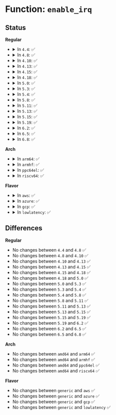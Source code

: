 # Function: <code>enable_irq</code>

## Status
<b>Regular</b>
<ul>
<li>
<details>
<summary>In <code>4.4</code>: ✅</summary>

```c
void enable_irq(unsigned int irq);
```

**Collision:** Unique Global

**Inline:** No

**Transformation:** False

**Instances:**

```
In kernel/irq/manage.c (ffffffff810dc390)
Location: kernel/irq/manage.c:546
Inline: False
Direct callers:
  - arch/x86/kernel/i8259.c:make_8259A_irq
  - arch/x86/kernel/hpet.c:hpet_resume
  - arch/x86/kernel/hpet.c:hpet_work
  - drivers/xen/events/events_base.c:rebind_evtchn_irq
  - drivers/tty/serial/8250/8250_port.c:serial8250_do_startup
  - drivers/base/power/wakeirq.c:dev_pm_enable_wake_irq
  - drivers/mfd/arizona-core.c:arizona_suspend_late
  - drivers/mfd/arizona-core.c:arizona_suspend_late
  - drivers/mfd/arizona-core.c:arizona_resume
  - drivers/mfd/arizona-core.c:arizona_resume
  - drivers/mfd/arizona-core.c:arizona_runtime_resume
  - drivers/mfd/da903x.c:da903x_irq_work
  - drivers/mfd/da9052-irq.c:da9052_enable_irq
  - drivers/mfd/max14577.c:max14577_resume
  - drivers/mfd/max77693.c:max77693_resume
  - drivers/mfd/max77843.c:max77843_resume
  - drivers/mfd/sec-core.c:sec_pmic_resume
  - drivers/mfd/intel_soc_pmic_core.c:intel_soc_pmic_resume
  - drivers/net/phy/phy.c:phy_stop_interrupts
  - drivers/net/phy/phy.c:phy_change
  - drivers/net/phy/phy.c:phy_change
```
**Symbols:**

```
ffffffff810dc390-ffffffff810dc427: enable_irq (STB_GLOBAL)
```
</details>
</li>
<li>
<details>
<summary>In <code>4.8</code>: ✅</summary>

```c
void enable_irq(unsigned int irq);
```

**Collision:** Unique Global

**Inline:** No

**Transformation:** False

**Instances:**

```
In kernel/irq/manage.c (ffffffff810e1aa0)
Location: kernel/irq/manage.c:560
Inline: False
Direct callers:
  - arch/x86/kernel/i8259.c:make_8259A_irq
  - arch/x86/kernel/hpet.c:hpet_work
  - arch/x86/kernel/hpet.c:hpet_resume
  - drivers/xen/events/events_base.c:rebind_evtchn_irq
  - drivers/tty/serial/8250/8250_port.c:serial8250_do_startup
  - drivers/base/power/wakeirq.c:dev_pm_enable_wake_irq
  - drivers/mfd/arizona-core.c:arizona_resume
  - drivers/mfd/arizona-core.c:arizona_resume
  - drivers/mfd/arizona-core.c:arizona_suspend_late
  - drivers/mfd/arizona-core.c:arizona_suspend_late
  - drivers/mfd/arizona-core.c:arizona_runtime_resume
  - drivers/mfd/da903x.c:da903x_irq_work
  - drivers/mfd/da9052-irq.c:da9052_enable_irq
  - drivers/mfd/max14577.c:max14577_resume
  - drivers/mfd/max77693.c:max77693_resume
  - drivers/mfd/max77843.c:max77843_resume
  - drivers/mfd/sec-core.c:sec_pmic_resume
  - drivers/mfd/intel_soc_pmic_core.c:intel_soc_pmic_resume
  - drivers/net/phy/phy.c:phy_change
  - drivers/net/phy/phy.c:phy_change
  - drivers/net/phy/phy.c:phy_stop_interrupts
```
**Symbols:**

```
ffffffff810e1aa0-ffffffff810e1b37: enable_irq (STB_GLOBAL)
```
</details>
</li>
<li>
<details>
<summary>In <code>4.10</code>: ✅</summary>

```c
void enable_irq(unsigned int irq);
```

**Collision:** Unique Global

**Inline:** No

**Transformation:** False

**Instances:**

```
In kernel/irq/manage.c (ffffffff810e83d0)
Location: kernel/irq/manage.c:560
Inline: False
Direct callers:
  - arch/x86/kernel/i8259.c:make_8259A_irq
  - arch/x86/kernel/hpet.c:hpet_work
  - arch/x86/kernel/hpet.c:hpet_msi_resume
  - drivers/xen/events/events_base.c:rebind_evtchn_irq
  - drivers/tty/serial/8250/8250_port.c:serial8250_do_startup
  - drivers/base/power/wakeirq.c:dev_pm_enable_wake_irq_check
  - drivers/base/power/wakeirq.c:dev_pm_enable_wake_irq
  - drivers/mfd/arizona-core.c:arizona_resume
  - drivers/mfd/arizona-core.c:arizona_resume
  - drivers/mfd/arizona-core.c:arizona_suspend_noirq
  - drivers/mfd/arizona-core.c:arizona_suspend_noirq
  - drivers/mfd/arizona-core.c:arizona_runtime_resume
  - drivers/mfd/da903x.c:da903x_irq_work
  - drivers/mfd/da9052-irq.c:da9052_enable_irq
  - drivers/mfd/max14577.c:max14577_resume
  - drivers/mfd/max77693.c:max77693_resume
  - drivers/mfd/max77843.c:max77843_resume
  - drivers/mfd/sec-core.c:sec_pmic_resume
  - drivers/mfd/intel_soc_pmic_core.c:intel_soc_pmic_resume
  - drivers/net/phy/phy.c:phy_change
  - drivers/net/phy/phy.c:phy_change
  - drivers/net/phy/phy.c:phy_stop_interrupts
  - drivers/input/touchscreen/elants_i2c.c:elants_i2c_resume
  - drivers/input/touchscreen/elants_i2c.c:write_update_fw
  - drivers/input/touchscreen/elants_i2c.c:write_update_fw
  - drivers/input/touchscreen/elants_i2c.c:elants_i2c_calibrate
```
**Symbols:**

```
ffffffff810e83d0-ffffffff810e8467: enable_irq (STB_GLOBAL)
```
</details>
</li>
<li>
<details>
<summary>In <code>4.13</code>: ✅</summary>

```c
void enable_irq(unsigned int irq);
```

**Collision:** Unique Global

**Inline:** No

**Transformation:** False

**Instances:**

```
In kernel/irq/manage.c (ffffffff810e7910)
Location: kernel/irq/manage.c:537
Inline: False
Direct callers:
  - arch/x86/kernel/i8259.c:make_8259A_irq
  - arch/x86/kernel/hpet.c:hpet_work
  - drivers/xen/events/events_base.c:rebind_evtchn_irq
  - drivers/tty/serial/8250/8250_port.c:serial8250_do_startup
  - drivers/base/power/wakeirq.c:dev_pm_arm_wake_irq
  - drivers/base/power/wakeirq.c:dev_pm_enable_wake_irq_check
  - drivers/base/power/wakeirq.c:dev_pm_enable_wake_irq
  - drivers/mfd/arizona-core.c:arizona_resume
  - drivers/mfd/arizona-core.c:arizona_resume
  - drivers/mfd/arizona-core.c:arizona_suspend_noirq
  - drivers/mfd/arizona-core.c:arizona_suspend_noirq
  - drivers/mfd/arizona-core.c:arizona_runtime_resume
  - drivers/mfd/da903x.c:da903x_irq_work
  - drivers/mfd/da9052-irq.c:da9052_enable_irq
  - drivers/mfd/max14577.c:max14577_resume
  - drivers/mfd/max77693.c:max77693_resume
  - drivers/mfd/max77843.c:max77843_resume
  - drivers/mfd/sec-core.c:sec_pmic_resume
  - drivers/mfd/intel_soc_pmic_core.c:intel_soc_pmic_resume
  - drivers/net/phy/phy.c:phy_change
  - drivers/net/phy/phy.c:phy_change
  - drivers/net/phy/phy.c:phy_stop_interrupts
  - drivers/input/touchscreen/elants_i2c.c:elants_i2c_resume
  - drivers/input/touchscreen/elants_i2c.c:write_update_fw
  - drivers/input/touchscreen/elants_i2c.c:write_update_fw
  - drivers/input/touchscreen/elants_i2c.c:elants_i2c_calibrate
```
**Symbols:**

```
ffffffff810e7910-ffffffff810e799d: enable_irq (STB_GLOBAL)
```
</details>
</li>
<li>
<details>
<summary>In <code>4.15</code>: ✅</summary>

```c
void enable_irq(unsigned int irq);
```

**Collision:** Unique Global

**Inline:** No

**Transformation:** False

**Instances:**

```
In kernel/irq/manage.c (ffffffff810efc90)
Location: kernel/irq/manage.c:565
Inline: False
Direct callers:
  - arch/x86/kernel/i8259.c:make_8259A_irq
  - arch/x86/kernel/hpet.c:hpet_work
  - drivers/xen/events/events_base.c:rebind_evtchn_irq
  - drivers/tty/serial/8250/8250_port.c:serial8250_do_startup
  - drivers/base/power/wakeirq.c:dev_pm_arm_wake_irq
  - drivers/base/power/wakeirq.c:dev_pm_enable_wake_irq_check
  - drivers/base/power/wakeirq.c:dev_pm_enable_wake_irq
  - drivers/mfd/arizona-core.c:arizona_resume
  - drivers/mfd/arizona-core.c:arizona_resume
  - drivers/mfd/arizona-core.c:arizona_suspend_noirq
  - drivers/mfd/arizona-core.c:arizona_suspend_noirq
  - drivers/mfd/arizona-core.c:arizona_runtime_resume
  - drivers/mfd/da903x.c:da903x_irq_work
  - drivers/mfd/da9052-irq.c:da9052_enable_irq
  - drivers/mfd/max14577.c:max14577_resume
  - drivers/mfd/max77693.c:max77693_resume
  - drivers/mfd/max77843.c:max77843_resume
  - drivers/mfd/sec-core.c:sec_pmic_resume
  - drivers/mfd/intel_soc_pmic_core.c:intel_soc_pmic_resume
  - drivers/mfd/intel_soc_pmic_chtwc.c:cht_wc_resume
  - drivers/input/touchscreen/elants_i2c.c:elants_i2c_resume
  - drivers/input/touchscreen/elants_i2c.c:write_update_fw
  - drivers/input/touchscreen/elants_i2c.c:write_update_fw
  - drivers/input/touchscreen/elants_i2c.c:elants_i2c_calibrate
```
**Symbols:**

```
ffffffff810efc90-ffffffff810efd1d: enable_irq (STB_GLOBAL)
```
</details>
</li>
<li>
<details>
<summary>In <code>4.18</code>: ✅</summary>

```c
void enable_irq(unsigned int irq);
```

**Collision:** Unique Global

**Inline:** No

**Transformation:** False

**Instances:**

```
In kernel/irq/manage.c (ffffffff810f80d0)
Location: kernel/irq/manage.c:598
Inline: False
Direct callers:
  - arch/x86/kernel/i8259.c:make_8259A_irq
  - arch/x86/kernel/hpet.c:hpet_work
  - drivers/xen/events/events_base.c:rebind_evtchn_irq
  - drivers/tty/serial/8250/8250_port.c:serial8250_do_startup
  - drivers/base/power/wakeirq.c:dev_pm_arm_wake_irq
  - drivers/base/power/wakeirq.c:dev_pm_enable_wake_irq_check
  - drivers/base/power/wakeirq.c:dev_pm_enable_wake_irq
  - drivers/mfd/arizona-core.c:arizona_resume
  - drivers/mfd/arizona-core.c:arizona_resume
  - drivers/mfd/arizona-core.c:arizona_suspend_noirq
  - drivers/mfd/arizona-core.c:arizona_suspend_noirq
  - drivers/mfd/arizona-core.c:arizona_runtime_resume
  - drivers/mfd/da903x.c:da903x_irq_work
  - drivers/mfd/da9052-irq.c:da9052_enable_irq
  - drivers/mfd/max14577.c:max14577_resume
  - drivers/mfd/max77693.c:max77693_resume
  - drivers/mfd/max77843.c:max77843_resume
  - drivers/mfd/sec-core.c:sec_pmic_resume
  - drivers/mfd/intel_soc_pmic_core.c:intel_soc_pmic_resume
  - drivers/mfd/intel_soc_pmic_chtwc.c:cht_wc_resume
  - drivers/input/touchscreen/elants_i2c.c:elants_i2c_resume
  - drivers/input/touchscreen/elants_i2c.c:write_update_fw
  - drivers/input/touchscreen/elants_i2c.c:write_update_fw
  - drivers/input/touchscreen/elants_i2c.c:elants_i2c_calibrate
```
**Symbols:**

```
ffffffff810f80d0-ffffffff810f815d: enable_irq (STB_GLOBAL)
```
</details>
</li>
<li>
<details>
<summary>In <code>5.0</code>: ✅</summary>

```c
void enable_irq(unsigned int irq);
```

**Collision:** Unique Global

**Inline:** No

**Transformation:** False

**Instances:**

```
In kernel/irq/manage.c (ffffffff81103870)
Location: kernel/irq/manage.c:601
Inline: False
Direct callers:
  - arch/x86/kernel/i8259.c:make_8259A_irq
  - arch/x86/kernel/hpet.c:hpet_work
  - drivers/pci/hotplug/pciehp_hpc.c:pciehp_ist
  - drivers/xen/events/events_base.c:rebind_evtchn_irq
  - drivers/tty/serial/8250/8250_port.c:serial8250_do_startup
  - drivers/base/power/wakeirq.c:dev_pm_arm_wake_irq
  - drivers/base/power/wakeirq.c:dev_pm_enable_wake_irq_check
  - drivers/base/power/wakeirq.c:dev_pm_enable_wake_irq
  - drivers/mfd/arizona-core.c:arizona_resume
  - drivers/mfd/arizona-core.c:arizona_resume
  - drivers/mfd/arizona-core.c:arizona_suspend_noirq
  - drivers/mfd/arizona-core.c:arizona_suspend_noirq
  - drivers/mfd/arizona-core.c:arizona_runtime_resume
  - drivers/mfd/da903x.c:da903x_irq_work
  - drivers/mfd/da9052-irq.c:da9052_enable_irq
  - drivers/mfd/max14577.c:max14577_resume
  - drivers/mfd/max77693.c:max77693_resume
  - drivers/mfd/max77843.c:max77843_resume
  - drivers/mfd/max8997.c:max8997_resume
  - drivers/mfd/tps6586x.c:tps6586x_i2c_resume
  - drivers/mfd/sec-core.c:sec_pmic_resume
  - drivers/mfd/intel_soc_pmic_core.c:intel_soc_pmic_resume
  - drivers/mfd/intel_soc_pmic_chtwc.c:cht_wc_resume
  - drivers/input/touchscreen/elants_i2c.c:elants_i2c_resume
  - drivers/input/touchscreen/elants_i2c.c:write_update_fw
  - drivers/input/touchscreen/elants_i2c.c:write_update_fw
  - drivers/input/touchscreen/elants_i2c.c:elants_i2c_calibrate
```
**Symbols:**

```
ffffffff81103870-ffffffff811038fd: enable_irq (STB_GLOBAL)
```
</details>
</li>
<li>
<details>
<summary>In <code>5.3</code>: ✅</summary>

```c
void enable_irq(unsigned int irq);
```

**Collision:** Unique Global

**Inline:** No

**Transformation:** False

**Instances:**

```
In kernel/irq/manage.c (ffffffff8110c2b0)
Location: kernel/irq/manage.c:645
Inline: False
Direct callers:
  - arch/x86/kernel/i8259.c:make_8259A_irq
  - arch/x86/kernel/hpet.c:hpet_cpuhp_online
  - kernel/irq/manage.c:enable_nmi
  - drivers/pci/hotplug/pciehp_hpc.c:pciehp_ist
  - drivers/xen/events/events_base.c:rebind_evtchn_irq
  - drivers/tty/serial/8250/8250_port.c:serial8250_do_startup
  - drivers/base/power/wakeirq.c:dev_pm_arm_wake_irq
  - drivers/base/power/wakeirq.c:dev_pm_enable_wake_irq_check
  - drivers/base/power/wakeirq.c:dev_pm_enable_wake_irq
  - drivers/mfd/arizona-core.c:arizona_resume
  - drivers/mfd/arizona-core.c:arizona_resume
  - drivers/mfd/arizona-core.c:arizona_suspend_noirq
  - drivers/mfd/arizona-core.c:arizona_suspend_noirq
  - drivers/mfd/arizona-core.c:arizona_runtime_resume
  - drivers/mfd/twl-core.c:twl_resume
  - drivers/mfd/da903x.c:da903x_irq_work
  - drivers/mfd/da9052-irq.c:da9052_enable_irq
  - drivers/mfd/max14577.c:max14577_resume
  - drivers/mfd/max77693.c:max77693_resume
  - drivers/mfd/max77843.c:max77843_resume
  - drivers/mfd/max8997.c:max8997_resume
  - drivers/mfd/tps6586x.c:tps6586x_i2c_resume
  - drivers/mfd/sec-core.c:sec_pmic_resume
  - drivers/mfd/intel_soc_pmic_core.c:intel_soc_pmic_resume
  - drivers/mfd/intel_soc_pmic_chtwc.c:cht_wc_resume
  - drivers/input/touchscreen/elants_i2c.c:elants_i2c_resume
  - drivers/input/touchscreen/elants_i2c.c:write_update_fw
  - drivers/input/touchscreen/elants_i2c.c:write_update_fw
  - drivers/input/touchscreen/elants_i2c.c:elants_i2c_calibrate
```
**Symbols:**

```
ffffffff8110c2b0-ffffffff8110c33f: enable_irq (STB_GLOBAL)
```
</details>
</li>
<li>
<details>
<summary>In <code>5.4</code>: ✅</summary>

```c
void enable_irq(unsigned int irq);
```

**Collision:** Unique Global

**Inline:** No

**Transformation:** False

**Instances:**

```
In kernel/irq/manage.c (ffffffff81118690)
Location: kernel/irq/manage.c:638
Inline: False
Direct callers:
  - arch/x86/kernel/i8259.c:make_8259A_irq
  - arch/x86/kernel/hpet.c:hpet_cpuhp_online
  - kernel/irq/manage.c:enable_nmi
  - drivers/pci/hotplug/pciehp_hpc.c:pciehp_ist
  - drivers/xen/events/events_base.c:rebind_evtchn_irq
  - drivers/tty/serial/8250/8250_port.c:serial8250_do_startup
  - drivers/base/power/wakeirq.c:dev_pm_arm_wake_irq
  - drivers/base/power/wakeirq.c:dev_pm_enable_wake_irq_check
  - drivers/base/power/wakeirq.c:dev_pm_enable_wake_irq
  - drivers/mfd/arizona-core.c:arizona_resume
  - drivers/mfd/arizona-core.c:arizona_resume
  - drivers/mfd/arizona-core.c:arizona_suspend_noirq
  - drivers/mfd/arizona-core.c:arizona_suspend_noirq
  - drivers/mfd/arizona-core.c:arizona_runtime_resume
  - drivers/mfd/twl-core.c:twl_resume
  - drivers/mfd/da903x.c:da903x_irq_work
  - drivers/mfd/da9052-irq.c:da9052_enable_irq
  - drivers/mfd/max14577.c:max14577_resume
  - drivers/mfd/max77693.c:max77693_resume
  - drivers/mfd/max77843.c:max77843_resume
  - drivers/mfd/max8997.c:max8997_resume
  - drivers/mfd/tps6586x.c:tps6586x_i2c_resume
  - drivers/mfd/sec-core.c:sec_pmic_resume
  - drivers/mfd/intel_soc_pmic_core.c:intel_soc_pmic_resume
  - drivers/mfd/intel_soc_pmic_chtwc.c:cht_wc_resume
  - drivers/vfio/pci/vfio_pci_intrs.c:vfio_pci_intx_unmask_handler
  - drivers/input/touchscreen/elants_i2c.c:elants_i2c_resume
  - drivers/input/touchscreen/elants_i2c.c:write_update_fw
  - drivers/input/touchscreen/elants_i2c.c:write_update_fw
  - drivers/input/touchscreen/elants_i2c.c:elants_i2c_calibrate
```
**Symbols:**

```
ffffffff81118690-ffffffff8111871f: enable_irq (STB_GLOBAL)
```
</details>
</li>
<li>
<details>
<summary>In <code>5.8</code>: ✅</summary>

```c
void enable_irq(unsigned int irq);
```

**Collision:** Unique Global

**Inline:** No

**Transformation:** False

**Instances:**

```
In kernel/irq/manage.c (ffffffff81123f80)
Location: kernel/irq/manage.c:714
Inline: False
Direct callers:
  - arch/x86/kernel/i8259.c:make_8259A_irq
  - kernel/irq/manage.c:enable_nmi
  - drivers/pci/hotplug/pciehp_hpc.c:pciehp_ist
  - drivers/xen/events/events_base.c:rebind_evtchn_irq
  - drivers/tty/serial/8250/8250_port.c:serial8250_do_startup
  - drivers/base/power/wakeirq.c:dev_pm_arm_wake_irq
  - drivers/base/power/wakeirq.c:dev_pm_enable_wake_irq_check
  - drivers/base/power/wakeirq.c:dev_pm_enable_wake_irq
  - drivers/mfd/arizona-core.c:arizona_resume
  - drivers/mfd/arizona-core.c:arizona_suspend_noirq
  - drivers/mfd/arizona-core.c:arizona_runtime_resume
  - drivers/mfd/twl-core.c:twl_resume
  - drivers/mfd/da903x.c:da903x_irq_work
  - drivers/mfd/da9052-irq.c:da9052_enable_irq
  - drivers/mfd/max14577.c:max14577_resume
  - drivers/mfd/max77693.c:max77693_resume
  - drivers/mfd/max77843.c:max77843_resume
  - drivers/mfd/max8997.c:max8997_resume
  - drivers/mfd/tps6586x.c:tps6586x_i2c_resume
  - drivers/mfd/sec-core.c:sec_pmic_resume
  - drivers/mfd/intel_soc_pmic_core.c:intel_soc_pmic_resume
  - drivers/mfd/intel_soc_pmic_chtwc.c:cht_wc_resume
  - drivers/vfio/pci/vfio_pci_intrs.c:vfio_pci_intx_unmask_handler
  - drivers/input/touchscreen/elants_i2c.c:elants_i2c_resume
  - drivers/input/touchscreen/elants_i2c.c:elants_i2c_fw_update
  - drivers/input/touchscreen/elants_i2c.c:elants_i2c_fw_update
  - drivers/input/touchscreen/elants_i2c.c:elants_i2c_calibrate
```
**Symbols:**

```
ffffffff81123f80-ffffffff8112400f: enable_irq (STB_GLOBAL)
```
</details>
</li>
<li>
<details>
<summary>In <code>5.11</code>: ✅</summary>

```c
void enable_irq(unsigned int irq);
```

**Collision:** Unique Global

**Inline:** No

**Transformation:** False

**Instances:**

```
In kernel/irq/manage.c (ffffffff8111fde0)
Location: kernel/irq/manage.c:784
Inline: False
Direct callers:
  - arch/x86/kernel/i8259.c:make_8259A_irq
  - kernel/irq/manage.c:enable_nmi
  - drivers/pci/hotplug/pciehp_hpc.c:pciehp_ist
  - drivers/xen/events/events_base.c:rebind_evtchn_irq
  - drivers/tty/serial/8250/8250_port.c:serial8250_do_startup
  - drivers/base/power/wakeirq.c:dev_pm_arm_wake_irq
  - drivers/base/power/wakeirq.c:dev_pm_enable_wake_irq_check
  - drivers/base/power/wakeirq.c:dev_pm_enable_wake_irq
  - drivers/mfd/arizona-core.c:arizona_resume
  - drivers/mfd/arizona-core.c:arizona_suspend_noirq
  - drivers/mfd/arizona-core.c:arizona_runtime_resume
  - drivers/mfd/twl-core.c:twl_resume
  - drivers/mfd/da903x.c:da903x_irq_work
  - drivers/mfd/da9052-irq.c:da9052_enable_irq
  - drivers/mfd/max14577.c:max14577_resume
  - drivers/mfd/max77693.c:max77693_resume
  - drivers/mfd/max77843.c:max77843_resume
  - drivers/mfd/max8997.c:max8997_resume
  - drivers/mfd/tps6586x.c:tps6586x_i2c_resume
  - drivers/mfd/sec-core.c:sec_pmic_resume
  - drivers/mfd/intel_soc_pmic_core.c:intel_soc_pmic_resume
  - drivers/mfd/intel_soc_pmic_chtwc.c:cht_wc_resume
  - drivers/vfio/pci/vfio_pci_intrs.c:vfio_pci_intx_unmask_handler
  - drivers/input/touchscreen/elants_i2c.c:elants_i2c_resume
  - drivers/input/touchscreen/elants_i2c.c:elants_i2c_fw_update
  - drivers/input/touchscreen/elants_i2c.c:elants_i2c_fw_update
  - drivers/input/touchscreen/elants_i2c.c:elants_i2c_calibrate
```
**Symbols:**

```
ffffffff8111fde0-ffffffff8111fe6f: enable_irq (STB_GLOBAL)
```
</details>
</li>
<li>
<details>
<summary>In <code>5.13</code>: ✅</summary>

```c
void enable_irq(unsigned int irq);
```

**Collision:** Unique Global

**Inline:** No

**Transformation:** False

**Instances:**

```
In kernel/irq/manage.c (ffffffff81120090)
Location: kernel/irq/manage.c:784
Inline: False
Direct callers:
  - arch/x86/kernel/i8259.c:make_8259A_irq
  - arch/x86/kernel/hpet.c:hpet_cpuhp_online
  - kernel/irq/manage.c:enable_nmi
  - drivers/pci/hotplug/pciehp_hpc.c:pciehp_ist
  - drivers/xen/events/events_base.c:rebind_evtchn_irq
  - drivers/tty/serial/8250/8250_port.c:serial8250_do_startup
  - drivers/base/power/wakeirq.c:dev_pm_arm_wake_irq
  - drivers/base/power/wakeirq.c:dev_pm_enable_wake_irq_check
  - drivers/base/power/wakeirq.c:dev_pm_enable_wake_irq
  - drivers/mfd/arizona-core.c:arizona_resume
  - drivers/mfd/arizona-core.c:arizona_suspend_noirq
  - drivers/mfd/arizona-core.c:arizona_runtime_resume
  - drivers/mfd/twl-core.c:twl_resume
  - drivers/mfd/da903x.c:da903x_irq_work
  - drivers/mfd/da9052-irq.c:da9052_enable_irq
  - drivers/mfd/max14577.c:max14577_resume
  - drivers/mfd/max77693.c:max77693_resume
  - drivers/mfd/max77843.c:max77843_resume
  - drivers/mfd/max8997.c:max8997_resume
  - drivers/mfd/tps6586x.c:tps6586x_i2c_resume
  - drivers/mfd/sec-core.c:sec_pmic_resume
  - drivers/mfd/intel_soc_pmic_core.c:intel_soc_pmic_resume
  - drivers/mfd/intel_soc_pmic_chtwc.c:cht_wc_resume
  - drivers/vfio/pci/vfio_pci_intrs.c:vfio_pci_intx_unmask_handler
  - drivers/input/touchscreen/elants_i2c.c:elants_i2c_resume
  - drivers/input/touchscreen/elants_i2c.c:elants_i2c_fw_update
  - drivers/input/touchscreen/elants_i2c.c:elants_i2c_fw_update
  - drivers/input/touchscreen/elants_i2c.c:elants_i2c_calibrate
```
**Symbols:**

```
ffffffff81120090-ffffffff8112011f: enable_irq (STB_GLOBAL)
```
</details>
</li>
<li>
<details>
<summary>In <code>5.15</code>: ✅</summary>

```c
void enable_irq(unsigned int irq);
```

**Collision:** Unique Global

**Inline:** No

**Transformation:** False

**Instances:**

```
In kernel/irq/manage.c (ffffffff811405c0)
Location: kernel/irq/manage.c:808
Inline: False
Direct callers:
  - arch/x86/kernel/i8259.c:make_8259A_irq
  - arch/x86/kernel/hpet.c:hpet_cpuhp_online
  - kernel/irq/manage.c:enable_nmi
  - drivers/pci/hotplug/pciehp_hpc.c:pciehp_ist
  - drivers/xen/events/events_base.c:rebind_evtchn_irq
  - drivers/regulator/irq_helpers.c:regulator_notifier_isr_work
  - drivers/tty/serial/8250/8250_port.c:serial8250_do_startup
  - drivers/base/power/wakeirq.c:dev_pm_arm_wake_irq
  - drivers/base/power/wakeirq.c:dev_pm_enable_wake_irq_check
  - drivers/base/power/wakeirq.c:dev_pm_enable_wake_irq
  - drivers/mfd/twl-core.c:twl_resume
  - drivers/mfd/da903x.c:da903x_irq_work
  - drivers/mfd/da9052-irq.c:da9052_enable_irq
  - drivers/mfd/max14577.c:max14577_resume
  - drivers/mfd/max77693.c:max77693_resume
  - drivers/mfd/max77843.c:max77843_resume
  - drivers/mfd/max8997.c:max8997_resume
  - drivers/mfd/tps6586x.c:tps6586x_i2c_resume
  - drivers/mfd/intel_soc_pmic_core.c:intel_soc_pmic_resume
  - drivers/mfd/intel_soc_pmic_chtwc.c:cht_wc_resume
  - drivers/vfio/pci/vfio_pci_intrs.c:vfio_pci_intx_unmask_handler
  - drivers/input/touchscreen/elants_i2c.c:elants_i2c_resume
  - drivers/input/touchscreen/elants_i2c.c:elants_i2c_fw_update
  - drivers/input/touchscreen/elants_i2c.c:elants_i2c_fw_update
  - drivers/input/touchscreen/elants_i2c.c:elants_i2c_calibrate
```
**Symbols:**

```
ffffffff811405c0-ffffffff8114064f: enable_irq (STB_GLOBAL)
```
</details>
</li>
<li>
<details>
<summary>In <code>5.19</code>: ✅</summary>

```c
void enable_irq(unsigned int irq);
```

**Collision:** Unique Global

**Inline:** No

**Transformation:** False

**Instances:**

```
In kernel/irq/manage.c (ffffffff81163f70)
Location: kernel/irq/manage.c:823
Inline: False
Direct callers:
  - arch/x86/kernel/i8259.c:make_8259A_irq
  - arch/x86/kernel/hpet.c:hpet_cpuhp_online
  - kernel/irq/manage.c:enable_nmi
  - drivers/pci/hotplug/pciehp_hpc.c:pciehp_ist
  - drivers/xen/events/events_base.c:rebind_evtchn_irq
  - drivers/regulator/irq_helpers.c:regulator_notifier_isr_work
  - drivers/tty/serial/8250/8250_port.c:serial8250_do_startup
  - drivers/base/power/wakeirq.c:dev_pm_arm_wake_irq
  - drivers/base/power/wakeirq.c:dev_pm_enable_wake_irq_complete
  - drivers/base/power/wakeirq.c:dev_pm_enable_wake_irq_check
  - drivers/base/power/wakeirq.c:dev_pm_enable_wake_irq
  - drivers/mfd/twl-core.c:twl_resume
  - drivers/mfd/da903x.c:da903x_irq_work
  - drivers/mfd/da9052-irq.c:da9052_enable_irq
  - drivers/mfd/max14577.c:max14577_resume
  - drivers/mfd/max77693.c:max77693_resume
  - drivers/mfd/max77843.c:max77843_resume
  - drivers/mfd/max8997.c:max8997_resume
  - drivers/mfd/tps6586x.c:tps6586x_i2c_resume
  - drivers/mfd/intel_soc_pmic_core.c:intel_soc_pmic_resume
  - drivers/mfd/intel_soc_pmic_chtwc.c:cht_wc_resume
  - drivers/net/phy/phy_device.c:mdio_bus_phy_resume
  - drivers/vfio/pci/vfio_pci_intrs.c:vfio_pci_intx_unmask_handler
  - drivers/input/touchscreen/elants_i2c.c:elants_i2c_resume
  - drivers/input/touchscreen/elants_i2c.c:elants_i2c_fw_update
  - drivers/input/touchscreen/elants_i2c.c:elants_i2c_fw_update
  - drivers/input/touchscreen/elants_i2c.c:elants_i2c_calibrate
```
**Symbols:**

```
ffffffff81163f70-ffffffff81164013: enable_irq (STB_GLOBAL)
```
</details>
</li>
<li>
<details>
<summary>In <code>6.2</code>: ✅</summary>

```c
void enable_irq(unsigned int irq);
```

**Collision:** Unique Global

**Inline:** No

**Transformation:** False

**Instances:**

```
In kernel/irq/manage.c (ffffffff81197ce0)
Location: kernel/irq/manage.c:815
Inline: False
Direct callers:
  - arch/x86/kernel/i8259.c:make_8259A_irq
  - arch/x86/kernel/hpet.c:hpet_cpuhp_online
  - kernel/irq/manage.c:enable_nmi
  - drivers/pci/hotplug/pciehp_hpc.c:pciehp_ist
  - drivers/acpi/ec.c:acpi_ec_unmask_events
  - drivers/xen/events/events_base.c:rebind_evtchn_irq
  - drivers/regulator/irq_helpers.c:regulator_notifier_isr_work
  - drivers/tty/serial/8250/8250_port.c:serial8250_do_startup
  - drivers/base/power/wakeirq.c:dev_pm_arm_wake_irq
  - drivers/base/power/wakeirq.c:dev_pm_enable_wake_irq_complete
  - drivers/base/power/wakeirq.c:dev_pm_enable_wake_irq_check
  - drivers/base/power/wakeirq.c:dev_pm_enable_wake_irq
  - drivers/mfd/twl-core.c:twl_resume
  - drivers/mfd/da903x.c:da903x_irq_work
  - drivers/mfd/da9052-irq.c:da9052_enable_irq
  - drivers/mfd/max14577.c:max14577_resume
  - drivers/mfd/max77693.c:max77693_resume
  - drivers/mfd/max77843.c:max77843_resume
  - drivers/mfd/max8997.c:max8997_resume
  - drivers/mfd/tps6586x.c:tps6586x_i2c_resume
  - drivers/mfd/intel_soc_pmic_crc.c:crystal_cove_resume
  - drivers/mfd/intel_soc_pmic_chtwc.c:cht_wc_resume
  - drivers/net/phy/phy_device.c:mdio_bus_phy_resume
  - drivers/input/touchscreen/elants_i2c.c:elants_i2c_resume
  - drivers/input/touchscreen/elants_i2c.c:elants_i2c_fw_update
  - drivers/input/touchscreen/elants_i2c.c:elants_i2c_fw_update
  - drivers/input/touchscreen/elants_i2c.c:elants_i2c_calibrate
```
**Symbols:**

```
ffffffff81197ce0-ffffffff81197d83: enable_irq (STB_GLOBAL)
```
</details>
</li>
<li>
<details>
<summary>In <code>6.5</code>: ✅</summary>

```c
void enable_irq(unsigned int irq);
```

**Collision:** Unique Global

**Inline:** No

**Transformation:** False

**Instances:**

```
In kernel/irq/manage.c (ffffffff811a99a0)
Location: kernel/irq/manage.c:821
Inline: False
Direct callers:
  - arch/x86/kernel/i8259.c:make_8259A_irq
  - arch/x86/kernel/hpet.c:hpet_cpuhp_online
  - kernel/irq/manage.c:enable_nmi
  - drivers/pci/hotplug/pciehp_hpc.c:pciehp_ist
  - drivers/acpi/ec.c:acpi_ec_unmask_events
  - drivers/xen/events/events_base.c:rebind_evtchn_irq
  - drivers/regulator/irq_helpers.c:regulator_notifier_isr_work
  - drivers/tty/serial/8250/8250_port.c:serial8250_do_startup
  - drivers/base/power/wakeirq.c:dev_pm_arm_wake_irq
  - drivers/base/power/wakeirq.c:dev_pm_enable_wake_irq_complete
  - drivers/base/power/wakeirq.c:dev_pm_enable_wake_irq_check
  - drivers/mfd/twl-core.c:twl_resume
  - drivers/mfd/da903x.c:da903x_irq_work
  - drivers/mfd/da9052-irq.c:da9052_enable_irq
  - drivers/mfd/max14577.c:max14577_resume
  - drivers/mfd/max77693.c:max77693_resume
  - drivers/mfd/max77843.c:max77843_resume
  - drivers/mfd/max8997.c:max8997_resume
  - drivers/mfd/tps6586x.c:tps6586x_i2c_resume
  - drivers/mfd/intel_soc_pmic_crc.c:crystal_cove_resume
  - drivers/mfd/intel_soc_pmic_chtwc.c:cht_wc_resume
  - drivers/net/phy/phy_device.c:mdio_bus_phy_resume
  - drivers/input/touchscreen/elants_i2c.c:elants_i2c_resume
  - drivers/input/touchscreen/elants_i2c.c:elants_i2c_fw_update
  - drivers/input/touchscreen/elants_i2c.c:elants_i2c_fw_update
  - drivers/input/touchscreen/elants_i2c.c:elants_i2c_calibrate
```
**Symbols:**

```
ffffffff811a99a0-ffffffff811a9a43: enable_irq (STB_GLOBAL)
```
</details>
</li>
<li>
<details>
<summary>In <code>6.8</code>: ✅</summary>

```c
void enable_irq(unsigned int irq);
```

**Collision:** Unique Global

**Inline:** No

**Transformation:** False

**Instances:**

```
In kernel/irq/manage.c (ffffffff811b9500)
Location: kernel/irq/manage.c:823
Inline: False
Direct callers:
  - arch/x86/kernel/i8259.c:make_8259A_irq
  - arch/x86/kernel/hpet.c:hpet_cpuhp_online
  - kernel/irq/manage.c:enable_nmi
  - drivers/pci/hotplug/pciehp_hpc.c:pciehp_ist
  - drivers/acpi/ec.c:acpi_ec_unmask_events
  - drivers/xen/events/events_base.c:rebind_evtchn_irq
  - drivers/regulator/irq_helpers.c:regulator_notifier_isr_work
  - drivers/tty/serial/8250/8250_port.c:serial8250_do_startup
  - drivers/base/power/wakeirq.c:dev_pm_arm_wake_irq
  - drivers/base/power/wakeirq.c:dev_pm_enable_wake_irq_complete
  - drivers/base/power/wakeirq.c:dev_pm_enable_wake_irq_check
  - drivers/mfd/twl-core.c:twl_resume
  - drivers/mfd/da903x.c:da903x_irq_work
  - drivers/mfd/da9052-irq.c:da9052_enable_irq
  - drivers/mfd/max14577.c:max14577_resume
  - drivers/mfd/max77693.c:max77693_resume
  - drivers/mfd/max77843.c:max77843_resume
  - drivers/mfd/max8997.c:max8997_resume
  - drivers/mfd/tps6586x.c:tps6586x_i2c_resume
  - drivers/mfd/intel_soc_pmic_crc.c:crystal_cove_resume
  - drivers/mfd/intel_soc_pmic_chtwc.c:cht_wc_resume
  - drivers/net/phy/phy_device.c:mdio_bus_phy_resume
  - drivers/input/touchscreen/elants_i2c.c:elants_i2c_resume
  - drivers/input/touchscreen/elants_i2c.c:elants_i2c_fw_update
  - drivers/input/touchscreen/elants_i2c.c:elants_i2c_fw_update
  - drivers/input/touchscreen/elants_i2c.c:elants_i2c_calibrate
```
**Symbols:**

```
ffffffff811b9500-ffffffff811b95a3: enable_irq (STB_GLOBAL)
```
</details>
</li>
</ul>
<b>Arch</b>
<ul>
<li>
<details>
<summary>In <code>arm64</code>: ✅</summary>

```c
void enable_irq(unsigned int irq);
```

**Collision:** Unique Global

**Inline:** No

**Transformation:** False

**Instances:**

```
In kernel/irq/manage.c (ffff80001017af88)
Location: kernel/irq/manage.c:638
Inline: False
Direct callers:
  - virt/kvm/arm/vgic/vgic-v4.c:kvm_vgic_v4_enable_doorbell
  - kernel/irq/manage.c:enable_nmi
  - drivers/pci/hotplug/pciehp_hpc.c:pciehp_ist
  - drivers/video/fbdev/mx3fb.c:mx3fb_pan_display
  - drivers/xen/events/events_base.c:rebind_evtchn_irq
  - drivers/tty/serial/8250/8250_port.c:serial8250_do_startup
  - drivers/tty/serial/imx.c:imx_uart_resume
  - drivers/base/power/wakeirq.c:dev_pm_arm_wake_irq
  - drivers/base/power/wakeirq.c:dev_pm_enable_wake_irq_check
  - drivers/base/power/wakeirq.c:dev_pm_enable_wake_irq
  - drivers/mfd/arizona-core.c:arizona_resume
  - drivers/mfd/arizona-core.c:arizona_resume
  - drivers/mfd/arizona-core.c:arizona_suspend_noirq
  - drivers/mfd/arizona-core.c:arizona_suspend_noirq
  - drivers/mfd/arizona-core.c:arizona_runtime_resume
  - drivers/mfd/twl-core.c:twl_resume
  - drivers/mfd/da903x.c:da903x_irq_work
  - drivers/mfd/da9052-irq.c:da9052_enable_irq
  - drivers/mfd/max14577.c:max14577_resume
  - drivers/mfd/max77620.c:max77620_i2c_resume
  - drivers/mfd/max77686.c:max77686_resume
  - drivers/mfd/max77693.c:max77693_resume
  - drivers/mfd/max77843.c:max77843_resume
  - drivers/mfd/max8997.c:max8997_resume
  - drivers/mfd/tps6586x.c:tps6586x_i2c_resume
  - drivers/mfd/sec-core.c:sec_pmic_resume
  - drivers/mfd/as3722.c:as3722_i2c_resume
  - drivers/net/ethernet/freescale/fec_main.c:fec_poll_controller
  - drivers/net/ethernet/smsc/smc91x.c:smc_poll_controller
  - drivers/thermal/armada_thermal.c:armada_overheat_isr_thread
  - drivers/perf/arm_pmu.c:arm_perf_starting_cpu
  - drivers/perf/qcom_l2_pmu.c:l2cache_pmu_online_cpu
```
**Symbols:**

```
ffff80001017af88-ffff80001017b02c: enable_irq (STB_GLOBAL)
```
</details>
</li>
<li>
<details>
<summary>In <code>armhf</code>: ✅</summary>

```c
void enable_irq(unsigned int irq);
```

**Collision:** Unique Global

**Inline:** No

**Transformation:** False

**Instances:**

```
In kernel/irq/manage.c (c03cc0c8)
Location: kernel/irq/manage.c:638
Inline: False
Direct callers:
  - arch/arm/kernel/fiq.c:enable_fiq
  - kernel/irq/manage.c:enable_nmi
  - drivers/video/fbdev/mx3fb.c:mx3fb_pan_display
  - drivers/tty/serial/8250/8250_port.c:serial8250_do_startup
  - drivers/tty/serial/imx.c:imx_uart_resume
  - drivers/base/power/wakeirq.c:dev_pm_arm_wake_irq
  - drivers/base/power/wakeirq.c:dev_pm_enable_wake_irq_check
  - drivers/base/power/wakeirq.c:dev_pm_enable_wake_irq
  - drivers/mfd/arizona-core.c:arizona_resume
  - drivers/mfd/arizona-core.c:arizona_suspend_noirq
  - drivers/mfd/arizona-core.c:arizona_runtime_resume
  - drivers/mfd/twl-core.c:twl_resume
  - drivers/mfd/da903x.c:da903x_irq_work
  - drivers/mfd/da9052-irq.c:da9052_enable_irq
  - drivers/mfd/max14577.c:max14577_resume
  - drivers/mfd/max77620.c:max77620_i2c_resume
  - drivers/mfd/max77686.c:max77686_resume
  - drivers/mfd/max77693.c:max77693_resume
  - drivers/mfd/max77843.c:max77843_resume
  - drivers/mfd/max8997.c:max8997_resume
  - drivers/mfd/tps6586x.c:tps6586x_i2c_resume
  - drivers/mfd/sec-core.c:sec_pmic_resume
  - drivers/mfd/as3722.c:as3722_i2c_resume
  - drivers/mtd/nand/raw/omap2.c:omap_write_buf_irq_pref
  - drivers/mtd/nand/raw/omap2.c:omap_write_buf_irq_pref
  - drivers/mtd/nand/raw/omap2.c:omap_read_buf_irq_pref
  - drivers/mtd/nand/raw/omap2.c:omap_read_buf_irq_pref
  - drivers/net/ethernet/freescale/fec_main.c:fec_poll_controller
  - drivers/net/ethernet/ti/cpsw.c:cpsw_ndo_open
  - drivers/net/ethernet/ti/cpsw.c:cpsw_ndo_open
  - drivers/thermal/samsung/exynos_tmu.c:exynos_tmu_work
  - drivers/thermal/armada_thermal.c:armada_overheat_isr_thread
  - drivers/mmc/host/omap_hsmmc.c:omap_hsmmc_set_ios
  - drivers/clocksource/dw_apb_timer.c:dw_apb_clockevent_resume
  - drivers/clocksource/timer-tegra.c:tegra_timer_setup
  - drivers/clocksource/exynos_mct.c:exynos4_mct_starting_cpu
  - drivers/perf/arm_pmu.c:arm_perf_starting_cpu
```
**Symbols:**

```
c03cc0c8-c03cc178: enable_irq (STB_GLOBAL)
```
</details>
</li>
<li>
<details>
<summary>In <code>ppc64el</code>: ✅</summary>

```c
void enable_irq(unsigned int irq);
```

**Collision:** Unique Global

**Inline:** No

**Transformation:** False

**Instances:**

```
In kernel/irq/manage.c (c0000000001d5570)
Location: kernel/irq/manage.c:638
Inline: False
Direct callers:
  - arch/powerpc/kernel/eeh_driver.c:eeh_set_irq_state
  - arch/powerpc/platforms/powernv/eeh-powernv.c:pnv_eeh_next_error
  - arch/powerpc/platforms/powernv/eeh-powernv.c:pnv_eeh_probe
  - kernel/irq/manage.c:enable_nmi
  - drivers/tty/serial/8250/8250_port.c:serial8250_do_startup
  - drivers/char/tpm/tpm_i2c_nuvoton.c:i2c_nuvoton_wait_for_stat
  - drivers/base/power/wakeirq.c:dev_pm_arm_wake_irq
  - drivers/base/power/wakeirq.c:dev_pm_enable_wake_irq_check
  - drivers/base/power/wakeirq.c:dev_pm_enable_wake_irq
  - drivers/mfd/arizona-core.c:arizona_resume
  - drivers/mfd/arizona-core.c:arizona_resume
  - drivers/mfd/arizona-core.c:arizona_suspend_noirq
  - drivers/mfd/arizona-core.c:arizona_suspend_noirq
  - drivers/mfd/arizona-core.c:arizona_runtime_resume
  - drivers/mfd/twl-core.c:twl_resume
  - drivers/mfd/da903x.c:da903x_irq_work
  - drivers/mfd/da9052-irq.c:da9052_enable_irq
  - drivers/mfd/max14577.c:max14577_resume
  - drivers/mfd/max77620.c:max77620_i2c_resume
  - drivers/mfd/max77686.c:max77686_resume
  - drivers/mfd/max77693.c:max77693_resume
  - drivers/mfd/max77843.c:max77843_resume
  - drivers/mfd/max8997.c:max8997_resume
  - drivers/mfd/tps6586x.c:tps6586x_i2c_resume
  - drivers/mfd/sec-core.c:sec_pmic_resume
  - drivers/mfd/as3722.c:as3722_i2c_resume
  - drivers/vfio/pci/vfio_pci_intrs.c:vfio_pci_intx_unmask_handler
```
**Symbols:**

```
c0000000001d5570-c0000000001d5634: enable_irq (STB_GLOBAL)
```
</details>
</li>
<li>
<details>
<summary>In <code>riscv64</code>: ✅</summary>

```c
void enable_irq(unsigned int irq);
```

**Collision:** Unique Global

**Inline:** No

**Transformation:** False

**Instances:**

```
In kernel/irq/manage.c (ffffffe000114be2)
Location: kernel/irq/manage.c:638
Inline: False
Direct callers:
  - kernel/irq/manage.c:enable_nmi
  - drivers/pci/hotplug/pciehp_hpc.c:pciehp_ist
  - drivers/tty/serial/8250/8250_port.c:serial8250_do_startup
  - drivers/base/power/wakeirq.c:dev_pm_arm_wake_irq
  - drivers/base/power/wakeirq.c:dev_pm_enable_wake_irq_check
  - drivers/base/power/wakeirq.c:dev_pm_enable_wake_irq
  - drivers/mfd/arizona-core.c:arizona_runtime_resume
  - drivers/mfd/da903x.c:da903x_irq_work
  - drivers/mfd/da9052-irq.c:da9052_enable_irq
  - drivers/mfd/max77693.c:max77693_resume
  - drivers/mfd/max8997.c:max8997_resume
```
**Symbols:**

```
ffffffe000114be2-ffffffe000114c4e: enable_irq (STB_GLOBAL)
```
</details>
</li>
</ul>
<b>Flavor</b>
<ul>
<li>
<details>
<summary>In <code>aws</code>: ✅</summary>

```c
void enable_irq(unsigned int irq);
```

**Collision:** Unique Global

**Inline:** No

**Transformation:** False

**Instances:**

```
In kernel/irq/manage.c (ffffffff81110c70)
Location: kernel/irq/manage.c:638
Inline: False
Direct callers:
  - arch/x86/kernel/i8259.c:make_8259A_irq
  - arch/x86/kernel/hpet.c:hpet_cpuhp_online
  - kernel/irq/manage.c:enable_nmi
  - drivers/pci/hotplug/pciehp_hpc.c:pciehp_ist
  - drivers/xen/events/events_base.c:rebind_evtchn_irq
  - drivers/tty/serial/8250/8250_port.c:serial8250_do_startup
  - drivers/base/power/wakeirq.c:dev_pm_arm_wake_irq
  - drivers/base/power/wakeirq.c:dev_pm_enable_wake_irq_check
  - drivers/base/power/wakeirq.c:dev_pm_enable_wake_irq
  - drivers/mfd/arizona-core.c:arizona_resume
  - drivers/mfd/arizona-core.c:arizona_resume
  - drivers/mfd/arizona-core.c:arizona_suspend_noirq
  - drivers/mfd/arizona-core.c:arizona_suspend_noirq
  - drivers/mfd/arizona-core.c:arizona_runtime_resume
  - drivers/mfd/da9052-irq.c:da9052_enable_irq
  - drivers/nvme/host/pci.c:nvme_poll_irqdisable
```
**Symbols:**

```
ffffffff81110c70-ffffffff81110cff: enable_irq (STB_GLOBAL)
```
</details>
</li>
<li>
<details>
<summary>In <code>azure</code>: ✅</summary>

```c
void enable_irq(unsigned int irq);
```

**Collision:** Unique Global

**Inline:** No

**Transformation:** False

**Instances:**

```
In kernel/irq/manage.c (ffffffff811019a0)
Location: kernel/irq/manage.c:638
Inline: False
Direct callers:
  - arch/x86/kernel/i8259.c:make_8259A_irq
  - arch/x86/kernel/hpet.c:hpet_cpuhp_online
  - kernel/irq/manage.c:enable_nmi
  - drivers/pci/hotplug/pciehp_hpc.c:pciehp_ist
  - drivers/tty/serial/8250/8250_port.c:serial8250_do_startup
  - drivers/base/power/wakeirq.c:dev_pm_arm_wake_irq
  - drivers/base/power/wakeirq.c:dev_pm_enable_wake_irq_check
  - drivers/base/power/wakeirq.c:dev_pm_enable_wake_irq
  - drivers/mfd/arizona-core.c:arizona_resume
  - drivers/mfd/arizona-core.c:arizona_resume
  - drivers/mfd/arizona-core.c:arizona_suspend_noirq
  - drivers/mfd/arizona-core.c:arizona_suspend_noirq
  - drivers/mfd/arizona-core.c:arizona_runtime_resume
  - drivers/mfd/da9052-irq.c:da9052_enable_irq
  - drivers/nvme/host/pci.c:nvme_poll_irqdisable
  - drivers/vfio/pci/vfio_pci_intrs.c:vfio_pci_intx_unmask_handler
```
**Symbols:**

```
ffffffff811019a0-ffffffff81101a2f: enable_irq (STB_GLOBAL)
```
</details>
</li>
<li>
<details>
<summary>In <code>gcp</code>: ✅</summary>

```c
void enable_irq(unsigned int irq);
```

**Collision:** Unique Global

**Inline:** No

**Transformation:** False

**Instances:**

```
In kernel/irq/manage.c (ffffffff8110eb60)
Location: kernel/irq/manage.c:638
Inline: False
Direct callers:
  - arch/x86/kernel/i8259.c:make_8259A_irq
  - arch/x86/kernel/hpet.c:hpet_cpuhp_online
  - kernel/irq/manage.c:enable_nmi
  - drivers/pci/hotplug/pciehp_hpc.c:pciehp_ist
  - drivers/xen/events/events_base.c:rebind_evtchn_irq
  - drivers/tty/serial/8250/8250_port.c:serial8250_do_startup
  - drivers/base/power/wakeirq.c:dev_pm_arm_wake_irq
  - drivers/base/power/wakeirq.c:dev_pm_enable_wake_irq_check
  - drivers/base/power/wakeirq.c:dev_pm_enable_wake_irq
  - drivers/mfd/arizona-core.c:arizona_resume
  - drivers/mfd/arizona-core.c:arizona_resume
  - drivers/mfd/arizona-core.c:arizona_suspend_noirq
  - drivers/mfd/arizona-core.c:arizona_suspend_noirq
  - drivers/mfd/arizona-core.c:arizona_runtime_resume
  - drivers/mfd/twl-core.c:twl_resume
  - drivers/mfd/da903x.c:da903x_irq_work
  - drivers/mfd/da9052-irq.c:da9052_enable_irq
  - drivers/mfd/max14577.c:max14577_resume
  - drivers/mfd/max77693.c:max77693_resume
  - drivers/mfd/max77843.c:max77843_resume
  - drivers/mfd/max8997.c:max8997_resume
  - drivers/mfd/tps6586x.c:tps6586x_i2c_resume
  - drivers/mfd/sec-core.c:sec_pmic_resume
  - drivers/mfd/intel_soc_pmic_core.c:intel_soc_pmic_resume
  - drivers/mfd/intel_soc_pmic_chtwc.c:cht_wc_resume
  - drivers/vfio/pci/vfio_pci_intrs.c:vfio_pci_intx_unmask_handler
  - drivers/input/touchscreen/elants_i2c.c:elants_i2c_resume
  - drivers/input/touchscreen/elants_i2c.c:write_update_fw
  - drivers/input/touchscreen/elants_i2c.c:write_update_fw
  - drivers/input/touchscreen/elants_i2c.c:elants_i2c_calibrate
```
**Symbols:**

```
ffffffff8110eb60-ffffffff8110ebef: enable_irq (STB_GLOBAL)
```
</details>
</li>
<li>
<details>
<summary>In <code>lowlatency</code>: ✅</summary>

```c
void enable_irq(unsigned int irq);
```

**Collision:** Unique Global

**Inline:** No

**Transformation:** False

**Instances:**

```
In kernel/irq/manage.c (ffffffff8111a090)
Location: kernel/irq/manage.c:638
Inline: False
Direct callers:
  - arch/x86/kernel/i8259.c:make_8259A_irq
  - arch/x86/kernel/hpet.c:hpet_cpuhp_online
  - kernel/irq/manage.c:enable_nmi
  - drivers/pci/hotplug/pciehp_hpc.c:pciehp_ist
  - drivers/xen/events/events_base.c:rebind_evtchn_irq
  - drivers/tty/serial/8250/8250_port.c:serial8250_do_startup
  - drivers/base/power/wakeirq.c:dev_pm_arm_wake_irq
  - drivers/base/power/wakeirq.c:dev_pm_enable_wake_irq_check
  - drivers/base/power/wakeirq.c:dev_pm_enable_wake_irq
  - drivers/mfd/arizona-core.c:arizona_resume
  - drivers/mfd/arizona-core.c:arizona_resume
  - drivers/mfd/arizona-core.c:arizona_suspend_noirq
  - drivers/mfd/arizona-core.c:arizona_suspend_noirq
  - drivers/mfd/arizona-core.c:arizona_runtime_resume
  - drivers/mfd/twl-core.c:twl_resume
  - drivers/mfd/da903x.c:da903x_irq_work
  - drivers/mfd/da9052-irq.c:da9052_enable_irq
  - drivers/mfd/max14577.c:max14577_resume
  - drivers/mfd/max77693.c:max77693_resume
  - drivers/mfd/max77843.c:max77843_resume
  - drivers/mfd/max8997.c:max8997_resume
  - drivers/mfd/tps6586x.c:tps6586x_i2c_resume
  - drivers/mfd/sec-core.c:sec_pmic_resume
  - drivers/mfd/intel_soc_pmic_core.c:intel_soc_pmic_resume
  - drivers/mfd/intel_soc_pmic_chtwc.c:cht_wc_resume
  - drivers/vfio/pci/vfio_pci_intrs.c:vfio_pci_intx_unmask_handler
  - drivers/input/touchscreen/elants_i2c.c:elants_i2c_resume
  - drivers/input/touchscreen/elants_i2c.c:write_update_fw
  - drivers/input/touchscreen/elants_i2c.c:write_update_fw
  - drivers/input/touchscreen/elants_i2c.c:elants_i2c_calibrate
```
**Symbols:**

```
ffffffff8111a090-ffffffff8111a11f: enable_irq (STB_GLOBAL)
```
</details>
</li>
</ul>

## Differences
<b>Regular</b>
<ul>
<li>
No changes between <code>4.4</code> and <code>4.8</code> ✅
</li>
<li>
No changes between <code>4.8</code> and <code>4.10</code> ✅
</li>
<li>
No changes between <code>4.10</code> and <code>4.13</code> ✅
</li>
<li>
No changes between <code>4.13</code> and <code>4.15</code> ✅
</li>
<li>
No changes between <code>4.15</code> and <code>4.18</code> ✅
</li>
<li>
No changes between <code>4.18</code> and <code>5.0</code> ✅
</li>
<li>
No changes between <code>5.0</code> and <code>5.3</code> ✅
</li>
<li>
No changes between <code>5.3</code> and <code>5.4</code> ✅
</li>
<li>
No changes between <code>5.4</code> and <code>5.8</code> ✅
</li>
<li>
No changes between <code>5.8</code> and <code>5.11</code> ✅
</li>
<li>
No changes between <code>5.11</code> and <code>5.13</code> ✅
</li>
<li>
No changes between <code>5.13</code> and <code>5.15</code> ✅
</li>
<li>
No changes between <code>5.15</code> and <code>5.19</code> ✅
</li>
<li>
No changes between <code>5.19</code> and <code>6.2</code> ✅
</li>
<li>
No changes between <code>6.2</code> and <code>6.5</code> ✅
</li>
<li>
No changes between <code>6.5</code> and <code>6.8</code> ✅
</li>
</ul>
<b>Arch</b>
<ul>
<li>
No changes between <code>amd64</code> and <code>arm64</code> ✅
</li>
<li>
No changes between <code>amd64</code> and <code>armhf</code> ✅
</li>
<li>
No changes between <code>amd64</code> and <code>ppc64el</code> ✅
</li>
<li>
No changes between <code>amd64</code> and <code>riscv64</code> ✅
</li>
</ul>
<b>Flavor</b>
<ul>
<li>
No changes between <code>generic</code> and <code>aws</code> ✅
</li>
<li>
No changes between <code>generic</code> and <code>azure</code> ✅
</li>
<li>
No changes between <code>generic</code> and <code>gcp</code> ✅
</li>
<li>
No changes between <code>generic</code> and <code>lowlatency</code> ✅
</li>
</ul>

